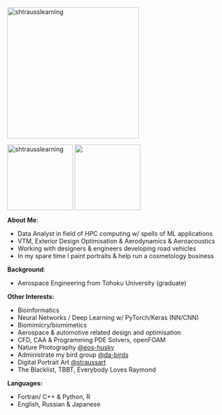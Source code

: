 <img align="center" height="300em" src="https://i.imgur.com/tPQYo8K.png" alt="shtrausslearning"/> 

<img align="center" height="150em" src="https://github-readme-streak-stats.herokuapp.com/?user=shtrausslearning&theme=ayu-mirage" alt="shtrausslearning"/> <img align="center" height="150em" src="https://github-readme-stats.anuraghazra1.vercel.app/api/top-langs/?username=shtrausslearning&layout=compact&theme=ayu-mirage"/>

<b>About Me</b>:

- Data Analyst in field of HPC computing w/ spells of ML applications
- VTM, Exterior Design Optimisation & Aerodynamics & Aeroacoustics 
- Working with designers & engineers developing road vehicles 
- In my spare time I paint portraits & help run a cosmetology business 

<b>Background</b>: <br>

- Aerospace Engineering from Tohoku University (graduate)

<b>Other Interests:</b>

- Bioinformatics
- Neural Networks / Deep Learning w/ PyTorch/Keras (NN/CNN)
- Biomimicry/biomimetics
- Aerospace & automotive related design and optimisation
- CFD, CAA & Programming PDE Solvers, openFOAM
- Nature Photography [@eos-husky](https://500px.com/p/EOS-Husky) 
- Administrate my bird group [@da-birds](https://www.deviantart.com/da-birds) 
- Digital Portrait Art [@straussart](https://www.instagram.com/shtraussart/)
- The Blacklist, TBBT, Everybody Loves Raymond 

<b>Languages:</b>

- Fortran/ C++ & Python, R
- English, Russian & Japanese 
